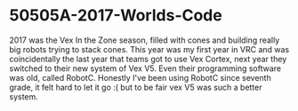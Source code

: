 # 50505A-2017-Worlds-Code
2017 was the Vex In the Zone season, filled with cones and building really big robots trying to stack cones. 
This year was my first year in VRC and was coincidentally the last year that teams got to use Vex Cortex, next year they switched to their new system of Vex V5.
Even their programming software was old, called RobotC. 
Honestly I've been using RobotC since seventh grade, it felt hard to let it go :( but to be fair vex V5 was such a better system.
